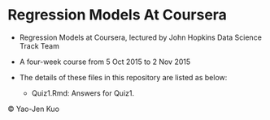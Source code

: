 # Regression Models At Coursera

* Regression Models at Coursera, lectured by John Hopkins Data Science Track Team

* A four-week course from 5 Oct 2015 to 2 Nov 2015

* The details of these files in this repository are listed as below:
  - Quiz1.Rmd: Answers for Quiz1.

&copy; Yao-Jen Kuo